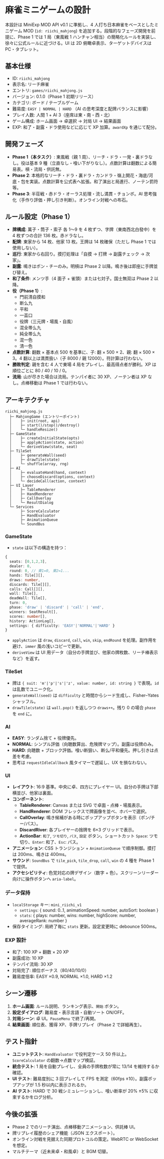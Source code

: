 # 麻雀ミニゲームの設計

本設計は MiniExp MOD API v0.1 に準拠し、4 人打ち日本麻雀をベースとしたミニゲーム MOD (`id: riichi_mahjong`) を追加する。段階的なフェーズ開発を前提に、Phase 1 では 1 局（東風戦 1 ハンチャン相当）の簡略化ルールを実装し、徐々に公式ルールに近づける。UI は 2D 俯瞰卓表示、ターゲットデバイスは PC・タブレット。

## 基本仕様
- ID: `riichi_mahjong`
- 表示名: リーチ麻雀
- エントリ: `games/riichi_mahjong.js`
- バージョン: 0.1.0（Phase 1 初期リリース）
- カテゴリ: ボード / テーブルゲーム
- 難易度: `EASY | NORMAL | HARD` （AI の思考深度と配牌バランスに影響）
- プレイ人数: 人間 1 + AI 3（座席は東・南・西・北）
- ゲーム構成: ホーム画面 → 卓選択 → 対局 UI → 結果画面
- EXP: 和了・副露・ドラ使用などに応じて XP 加算。`awardXp` を通じて配分。

## 開発フェーズ
- **Phase 1（本タスク）**: 東風戦（親 1 周）、リーチ・ドラ・一発・裏ドラなし。役は基本 9 種（立直なし・喰い下がりなし）。点数計算は翻数による簡易表。槓・流局・供託無。
- **Phase 2**: 本格的なリーチ・ドラ・裏ドラ・カンドラ・嶺上開花・海底/河底・包を実装。点数計算を公式表へ拡張。和了演出と局進行、ノーテン罰符等。
- **Phase 3**: 半荘戦・赤ドラ・オーラス処理・流し満貫・チョンボ。AI 思考強化（手作り評価・押し引き判断）。オンライン対戦への布石。

## ルール設定（Phase 1）
- **牌構成**: 萬子・筒子・索子 各 1〜9 を 4 枚ずつ、字牌（東南西北白發中）を 4 枚ずつの合計 136 枚。赤ドラなし。
- **配牌**: 東家から 14 枚、他家 13 枚。王牌は 14 枚確保（ただし Phase 1 では使用しない）。
- **巡行**: 東家から右回り。摸打処理は「自摸 → 打牌 → 副露チェック → 次家」。
- **副露**: 鳴きはポン・チーのみ。明槓は Phase 2 以降。鳴き後は即座に手牌並び替え。
- **和了条件**: メンツ手（4 面子 + 雀頭）または七対子。国士無双は Phase 2 以降。
- **役（Phase 1）**:
  - 門前清自摸和
  - 断么九
  - 平和
  - 一盃口
  - 役牌（三元牌・場風・自風）
  - 混全帯么九
  - 純全帯么九
  - 混一色
  - 清一色
- **点数計算**: 翻数 × 基本点 500 を基準に、子: 翻 × 500 × 2、親: 翻 × 500 × 3。4 翻以上は満貫扱い（子 8000 / 親 12000）。符計算は行わない。
- **勝敗判定**: 親を含む 4 人で東場 4 局をプレイし、最高得点者が勝利。XP は順位ごとに 80 / 40 / 10 / 0。
- **流局**: 山が尽きた場合は流局。テンパイ者に 30 XP、ノーテン者は XP なし。点棒移動は Phase 1 では行わない。

## アーキテクチャ
```
riichi_mahjong.js
  ├─ MahjongGame (エントリーポイント)
  │    ├─ init(root, api)
  │    ├─ start()/stop()/destroy()
  │    └─ handleResize()
  ├─ GameState
  │    ├─ createInitialState(opts)
  │    ├─ applyAction(state, action)
  │    └─ deriveView(state, seat)
  ├─ TileSet
  │    ├─ generateWall(seed)
  │    ├─ drawTile(state)
  │    └─ shuffle(array, rng)
  ├─ AI
  │    ├─ evaluateHand(hand, context)
  │    ├─ chooseDiscard(options, context)
  │    └─ decideCall(action, context)
  ├─ UI Layer
  │    ├─ TableRenderer
  │    ├─ HandRenderer
  │    ├─ CallOverlay
  │    └─ ResultDialog
  └─ Services
       ├─ ScoreCalculator
       ├─ HandEvaluator
       ├─ AnimationQueue
       └─ SoundBus
```

### GameState
- `state` は以下の構造を持つ：
```ts
{
  seats: [0,1,2,3],
  dealer: 0,
  round: 0, // 東1=0, 東2=1...
  hands: Tile[][],
  draws: number,
  discards: Tile[][],
  calls: Call[][],
  wall: Tile[],
  deadWall: Tile[],
  turn: 0,
  phase: 'draw' | 'discard' | 'call' | 'end',
  winners: SeatResult[],
  scores: number[],
  history: ActionLog[],
  settings: { difficulty: 'EASY'|'NORMAL'|'HARD' }
}
```
- `applyAction` は `draw`, `discard`, `call`, `win`, `skip`, `endRound` を処理。副作用を避け、`immer` 風の浅いコピーで更新。
- `deriveView` は UI 用データ（自分の手牌並び、他家の牌枚数、リーチ棒表示など）を返す。

### TileSet
- 牌は `{ suit: 'm'|'p'|'s'|'z', value: number, id: string }` で表現。`id` は乱数でユニーク化。
- `generateWall(seed)` は `difficulty` と時間からシード生成し、Fisher–Yates シャッフル。
- `drawTile(state)` は `wall.pop()` を返しつつ `draws++`。残り 0 の場合 `phase` を `end` に。

### AI
- **EASY**: ランダム捨て + 役牌優先。
- **NORMAL**: シンプル評価（向聴数算出、危険牌マップ）。副露は役牌のみ。
- **HARD**: 向聴数 + ブロック評価。喰い断狙い、断么/平和優先。押し引きは点差を考慮。
- 思考は `requestIdleCallback` 風タイマーで遅延し、UX を損なわない。

### UI
- **レイアウト**: 16:9 基準。中央に卓、四方にプレイヤー UI。自分の手牌は下部横並び、他家は裏面。
- **コンポーネント**:
  - **TableRenderer**: Canvas または SVG で卓面・点棒・場風表示。
  - **HandRenderer**: DOM フレックスで牌画像を並べ、ホバーで選択。
  - **CallOverlay**: 鳴き候補がある時にポップアップボタンを表示（ポン/チー/パス）。
  - **DiscardRiver**: 各プレイヤーの捨牌を 6×3 グリッドで表示。
  - **ActionBar**: `和了`, `ツモ切り`, `パス`, `設定` ボタン。ショートカット `Space`: ツモ切り、`Enter`: 和了、`Esc`: パス。
- **アニメーション**: CSS トランジション + `AnimationQueue` で順序制御。摸打は 200ms、鳴きは 400ms。
- **サウンド**: `SoundBus` で `tile_pick`, `tile_drop`, `call`, `win` の 4 種を Phase 1 で提供。
- **アクセシビリティ**: 色覚対応の牌デザイン（数字 + 色）。スクリーンリーダー向けに操作ボタンへ `aria-label`。

### データ保持
- `localStorage` キー: `mini_riichi_v1`
  - `settings`: { sound: 0..1, animationSpeed: number, autoSort: boolean }
  - `stats`: { plays: number, wins: number, highScore: number, averageRank: number }
- 保存タイミング: 局終了毎に `stats` 更新。設定変更時に debounce 500ms。

### EXP 設計
- 和了: 100 XP + 翻数 × 20 XP
- 副露成功: 10 XP
- テンパイ流局: 30 XP
- 対局完了: 順位ボーナス（80/40/10/0）
- 難易度倍率: EASY ×0.9, NORMAL ×1.0, HARD ×1.2

## シーン遷移
1. **ホーム画面**: ルール説明、ランキング表示、`開始` ボタン。
2. **設定ダイアログ**: 難易度・表示言語・自動ソート ON/OFF。
3. **対局シーン**: 卓 UI。`PauseMenu` で終了/再開。
4. **結果画面**: 順位表、獲得 XP、手牌リプレイ（Phase 2 で詳細再生）。

## テスト指針
- **ユニットテスト**: `HandEvaluator` で役判定ケース 50 件以上。`ScoreCalculator` の翻数→点数マップ検証。
- **統合テスト**: 1 局を自動プレイし、全員の手牌枚数が常に 13/14 を維持するか確認。
- **UI テスト**: 難易度別に 3 回プレイして FPS を測定（60fps ±10）。副露ポップアップが 1.5 秒以内に表示されるか。
- **AI テスト**: HARD で 30 戦シミュレーションし、喰い断率が 20% ±5% に収束するかをログ分析。

## 今後の拡張
- Phase 2 でのリーチ演出、点棒移動アニメーション、供託棒 UI。
- 牌リプレイ履歴のシェア機能（JSON エクスポート）。
- オンライン対戦を見据えた同期プロトコルの策定。WebRTC or WebSocket を想定。
- マルチテーマ（近未来卓・和風卓）と BGM 切替。

